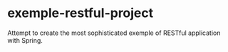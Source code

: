 # exemple-restful-project
Attempt to create the most sophisticated exemple of RESTful application with Spring.
